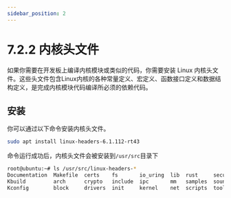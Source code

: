 ```yaml
---
sidebar_position: 2
---
```


# 7.2.2 内核头文件

如果你需要在开发板上编译内核模块或类似的代码，你需要安装 Linux 内核头文件。这些头文件包含Linux内核的各种常量定义、宏定义、函数接口定义和数据结构定义，是完成内核模块代码编译所必须的依赖代码。

## 安装

你可以通过以下命令安装内核头文件。

```bash
sudo apt install linux-headers-6.1.112-rt43
```
命令运行成功后，内核头文件会被安装到`/usr/src`目录下
```bash
root@ubuntu:~# ls /usr/src/linux-headers-*
Documentation  Makefile  certs    fs       io_uring  lib  rust     security  usr
Kbuild         arch      crypto   include  ipc       mm   samples  sound     virt
Kconfig        block     drivers  init     kernel    net  scripts  tools
```

<!--
## 使用示例

我们用一个简单的 `Hello World` 内核模块的开发介绍如果使用内核头文件。步骤概要如下：

- 准备程序代码
- 编写Makefile，完成驱动模块的编译
- 对驱动模块进行签名
- 测试加载、卸载模块
- （可选）配置开机自动加载

### 编写Hello World程序
打开你熟悉的编辑器（比如VIM），创建文件 `hello.c`，输入下面的内容：
```c
#include <linux/module.h>
#include <linux/kernel.h>
#include <linux/init.h>

MODULE_LICENSE("GPL");
MODULE_AUTHOR("xxx.xxx");
MODULE_DESCRIPTION("Hello World");

static int __init hello_init(void)
{
	printk(KERN_ERR "Hello, World!\n");
	return 0;
}
static void __exit hello_exit(void)
{
	printk(KERN_EMERG "Goodbye, World!\n");
}

module_init(hello_init);
module_exit(hello_exit);
```
模块加载时打印`Hello, World!`, 模块卸载时打印`Goodbye, World!`。

### 编写Makefile
打开你熟悉的编辑器（比如VIM），创建文件 `Makefile`，输入下面的内容：
```c
ifneq ($(KERNELRELEASE),)
	obj-m := hello.o
else
	PWD=$(shell pwd)
	KDIR := /usr/src/linux-headers-6.1.112-rt43

all:
	$(MAKE) -C $(KDIR) M=$(PWD) modules
clean:
	rm -rf *.ko *.o *.mod.o *.mod.c *.symvers  modul* .*.ko.cmd .*.o.cmd .tmp_versions
endif
```
- `PWD`指定源码路径，即hello.c的路径。
- `KDIR`指定内核源码路径。
- `KERNELRELEASE`是在内核源码的顶层Makefile里定义的变量。

保存`Makefile`后，执行`make`命令完成模块的编译，生成`hello.ko`文件。
```bash
root@ubuntu:~# make
make  -C /usr/src/linux-headers-6.1.112-rt43 M=/root modules
make[1]: Entering directory 'linux-headers-6.1.112-rt43'
  CC [M]  /root/hello.o
  Building modules, stage 2.
  MODPOST 1 modules
  CC      /root/hello.mod.o
  LD [M]  /root/hello.ko
make[1]: Leaving directory 'linux-headers-6.1.112-rt43'
```

### 模块签名
编译好的驱动模块文件，需要进行签名后才能加载到RDK S100的内核里，命令如下：
```bash
root@ubuntu:~# hobot-sign-file hello.ko
Sign Kernel Module File Done.
```
如果不对驱动模块文件签名而直接加载，则会报以下错误:
```
insmod: ERROR: could not insert module hello.ko: Required key not available
```

### 加载模块

加载ko：`insmod hello.ko`
```bash
root@ubuntu:~# insmod hello.ko
[ 3104.480703] Hello, World!
```
卸载ko：`rmmod hello`
```bash
root@ubuntu:~# rmmod hello
[ 3136.909409] Goodbye, World!
```

查看ko是否加载：`lsmod | grep hello`
```bash
root@ubuntu:~# lsmod | grep hello
hello                  16384  0
```

执行命令`dmesg`查看内核打印信息如下：
```bash
[ 3104.480361] hello: loading out-of-tree module taints kernel.
[ 3104.480703] Hello, World!
[ 3136.909409] Goodbye, World!
```

### 配置开机自动加载

如果想要自定义的驱动模块在开机时自动加载，请按照以下步骤进行配置：

拷贝`hello.ko`到 `/lib/modules/{Kernel Version}` 目录，命令如下：
```bash
sudo cp -f hello.ko /lib/modules/`uname -r`
```
执行`depmod`命令更新模块的依赖关系：
```bash
sudo depmod
```
最后在 `/lib/modules-load.d` 目录下新建一个`conf`扩展名的配置文件，例如 `hello.conf`,在配置文件里添加需要自动加载的模块名（模块名不需要`.ko` 扩展名），例如需要自动加载`hello.ko`,就写一行`hello`，如果有多个模块需要加载，一个配置文件可以添加多个自加载模块，一行一个模块名，可以通过以下命令简便的完成配置文件的新建和配置：
```bash
sudo echo hello > /lib/modules-load.d/hello.conf
```
 -->
